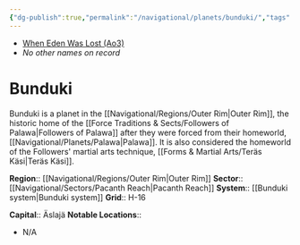 ```yaml
---
{"dg-publish":true,"permalink":"/navigational/planets/bunduki/","tags":["map","planet","outerrim","pacanth"],"noteIcon":"saber1"}
---
```


- [When Eden Was Lost (Ao3)](https://archiveofourown.org/works/19334440/chapters/45992584)
- *No other names on record*
# Bunduki

Bunduki is a planet in the [[Navigational/Regions/Outer Rim\|Outer Rim]], the historic home of the [[Force Traditions & Sects/Followers of Palawa\|Followers of Palawa]] after they were forced from their homeworld, [[Navigational/Planets/Palawa\|Palawa]]. It is also considered the homeworld of the Followers' martial arts technique, [[Forms & Martial Arts/Teräs Käsi\|Teräs Käsi]].

**Region**::  [[Navigational/Regions/Outer Rim\|Outer Rim]]
**Sector**::  [[Navigational/Sectors/Pacanth Reach\|Pacanth Reach]]
**System**::  [[Bunduki system\|Bunduki system]]
**Grid**::  H-16

**Capital**::  Äslajä
**Notable Locations**::
- N/A
